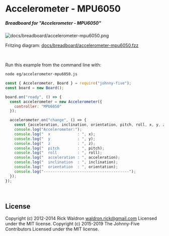 <!--remove-start-->

# Accelerometer - MPU6050

<!--remove-end-->






##### Breadboard for "Accelerometer - MPU6050"



![docs/breadboard/accelerometer-mpu6050.png](breadboard/accelerometer-mpu6050.png)<br>

Fritzing diagram: [docs/breadboard/accelerometer-mpu6050.fzz](breadboard/accelerometer-mpu6050.fzz)

&nbsp;




Run this example from the command line with:
```bash
node eg/accelerometer-mpu6050.js
```


```javascript
const { Accelerometer, Board } = require("johnny-five");
const board = new Board();

board.on("ready", () => {
  const accelerometer = new Accelerometer({
    controller: "MPU6050"
  });

  accelerometer.on("change", () => {
    const {acceleration, inclination, orientation, pitch, roll, x, y, z} = accelerometer;
    console.log("Accelerometer:");
    console.log("  x            : ", x);
    console.log("  y            : ", y);
    console.log("  z            : ", z);
    console.log("  pitch        : ", pitch);
    console.log("  roll         : ", roll);
    console.log("  acceleration : ", acceleration);
    console.log("  inclination  : ", inclination);
    console.log("  orientation  : ", orientation);
    console.log("--------------------------------------");
  });
});

```








&nbsp;

<!--remove-start-->

## License
Copyright (c) 2012-2014 Rick Waldron <waldron.rick@gmail.com>
Licensed under the MIT license.
Copyright (c) 2015-2019 The Johnny-Five Contributors
Licensed under the MIT license.

<!--remove-end-->
